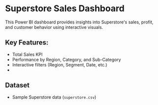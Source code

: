 # Superstore Sales Dashboard 

This Power BI dashboard provides insights into Superstore's sales, profit, and customer behavior using interactive visuals.

## Key Features:
- Total Sales KPI
- Performance by Region, Category, and Sub-Category
- Interactive filters (Region, Segment, Date, etc.)
- 
## Dataset
- Sample Superstore data (`superstore.csv`)
